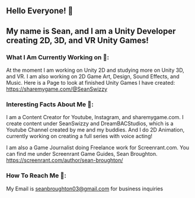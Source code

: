 ## Hello Everyone! 👋
## My name is Sean, and I am a Unity Developer creating 2D, 3D, and VR Unity Games!

### What I Am Currently Working on 🎯:
At the moment I am working on Unity 2D and studying more on Unity 3D, and VR. I am also working on 2D Game Art, Design, Sound Effects, and Music.
Here is a Page to look at finished Unity Games I have created:
https://sharemygame.com/@SeanSwizzy

### Interesting Facts About Me 💯:
I am a Content Creator for Youtube, Instagram, and sharemygame.com. I create content under SeanSwizzy and DreamBACStudios, which is a Youtube Channel created by me and my buddies. And I do 2D Animation, currently working on creating a full series with voice acting!

I am also a Game Journalist doing Freelance work for Screenrant.com. You can find me under Screenrant Game Guides, Sean Broughton. https://screenrant.com/author/sean-broughton/

### How To Reach Me 📣:
My Email is seanbroughton03@gmail.com for business inquiries


<!--
**SeanBroughton/SeanBroughton** is a ✨ _special_ ✨ repository because its `README.md` (this file) appears on your GitHub profile.


 
-->
